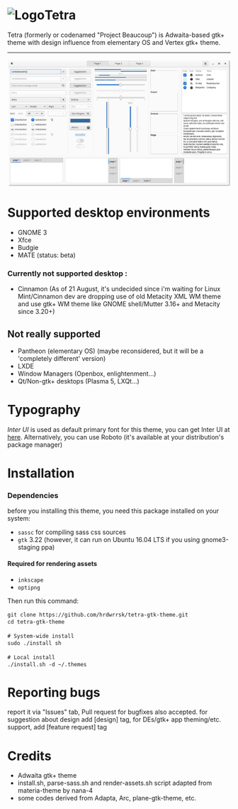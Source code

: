 <img src="https://github.com/hrdwrrsk/tetra-gtk-theme/raw/master/logo.png" alt="Logo" align="left" /> Tetra
======
Tetra (formerly or codenamed "Project Beaucoup") is Adwaita-based gtk+ theme with design influence from elementary OS and Vertex gtk+ theme.

-------------------
![Screenshot](Screenshot.png)

# Supported desktop environments
- GNOME 3
- Xfce
- Budgie
- MATE (status: beta)

### Currently not supported desktop :
- Cinnamon (As of 21 August, it's undecided since i'm waiting for Linux Mint/Cinnamon dev are dropping use of old Metacity XML WM theme and use gtk+ WM theme like GNOME shell/Mutter 3.16+ and Metacity since 3.20+)

## Not really supported
- Pantheon (elementary OS) (maybe reconsidered, but it will be a 'completely different' version)
- LXDE
- Window Managers (Openbox, enlightenment...)
- Qt/Non-gtk+ desktops (Plasma 5, LXQt...)

# Typography
*Inter UI* is used as default primary font for this theme, you can get Inter UI at [here](https://rsms.me/inter/). Alternatively, you can use Roboto (it's available at your distribution's package manager)

# Installation
### Dependencies
before you installing this theme, you need this package installed on your system:
- `sassc` for compiling sass css sources
- `gtk` 3.22 (however, it can run on Ubuntu 16.04 LTS if you using gnome3-staging ppa)

#### Required for rendering assets
- `inkscape`
- `optipng`

Then run this command:

```
git clone https://github.com/hrdwrrsk/tetra-gtk-theme.git
cd tetra-gtk-theme

# System-wide install
sudo ./install sh

# Local install
./install.sh -d ~/.themes
```

# Reporting bugs
report it via "Issues" tab, Pull request for bugfixes also accepted.
for suggestion about design add [design] tag, for DEs/gtk+ app theming/etc. support, add [feature request] tag

# Credits
- Adwaita gtk+ theme
- install.sh, parse-sass.sh and render-assets.sh script adapted from materia-theme by nana-4
- some codes derived from Adapta, Arc, plane-gtk-theme, etc.
